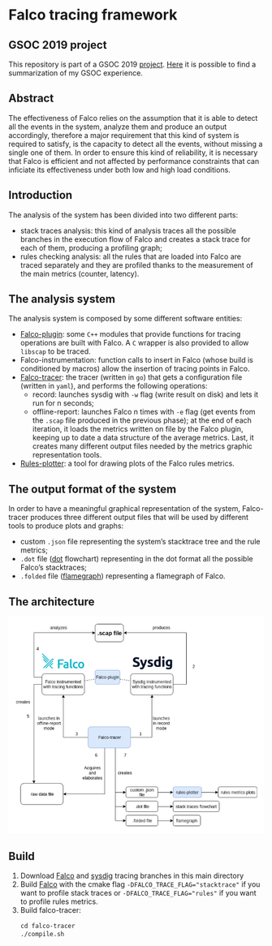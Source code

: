
# Falco tracing framework

## GSOC 2019 project
This repository is part of a GSOC 2019 [project](https://summerofcode.withgoogle.com/projects/#5280508706029568). [Here](https://github.com/mLavacca/falco-tracing-framework/issues/1) it is possible to find a summarization of my GSOC experience.

## Abstract
The effectiveness of Falco relies on the assumption that it is able to detect all the events in the system, analyze them and produce an output accordingly, therefore a major requirement that this kind of system is required to satisfy, is the capacity to detect all the events, without missing a single one of them. In order to ensure this kind of reliability, it is necessary that Falco is efficient and not affected by performance constraints that can inficiate its effectiveness under both low and high load conditions.

## Introduction
The analysis of the system has been divided into two different parts:
-   stack traces analysis: this kind of analysis traces all the possible branches in the execution flow of Falco and creates a stack trace for each of them, producing a profiling graph;
-   rules checking analysis: all the rules that are loaded into Falco are traced separately and they are profiled thanks to the measurement of the main metrics (counter, latency).

## The analysis system
The analysis system is composed by some different software entities:
-   [Falco-plugin](falco-plugin): some  `C++`  modules that provide functions for tracing operations are built with Falco. A  `C`  wrapper is also provided to allow  `libscap`  to be traced.
-   Falco-instrumentation: function calls to insert in Falco (whose build is conditioned by macros) allow the insertion of tracing points in Falco.
-   [Falco-tracer](falco-tracer): the tracer (written in  `go`) that gets a configuration file (written in  `yaml`), and performs the following operations:
    -   record: launches sysdig with  `-w`  flag (write result on disk) and lets it run for n seconds;
    -   offline-report: launches Falco n times with  `-e`  flag (get events from the  `.scap`  file produced in the previous phase); at the end of each iteration, it loads the metrics written on file by the Falco plugin, keeping up to date a data structure of the average metrics. Last, it creates many different output files needed by the metrics graphic representation tools.
- [Rules-plotter](rules-plotter): a tool for drawing plots of the Falco rules metrics.


## The output format of the system

In order to have a meaningful graphical representation of the system, Falco-tracer produces three different output files that will be used by different tools to produce plots and graphs:

-   custom  `.json`  file representing the system’s stacktrace tree and the rule metrics;
-   `.dot`  file ([dot](https://www.graphviz.org/)  flowchart) representing in the dot format all the possible Falco’s stacktraces;
-   `.folded`  file ([flamegraph](https://github.com/brendangregg/FlameGraph)) representing a flamegraph of Falco.

## The architecture
![architecture](https://github.com/mLavacca/falco-tracing-framework/blob/media/tracing_architecture.png)

## Build
1. Download [Falco](https://github.com/mLavacca/falco/tree/tracing) and [sysdig](https://github.com/mLavacca/sysdig/tree/tracing) tracing branches in this main directory
2. Build [Falco](https://falco.org/docs/installation) with the cmake flag `-DFALCO_TRACE_FLAG="stacktrace"` if you want to profile stack traces or `-DFALCO_TRACE_FLAG="rules"` if you want to profile rules metrics.
3. Build falco-tracer:
	```
	cd falco-tracer
	./compile.sh
	```
